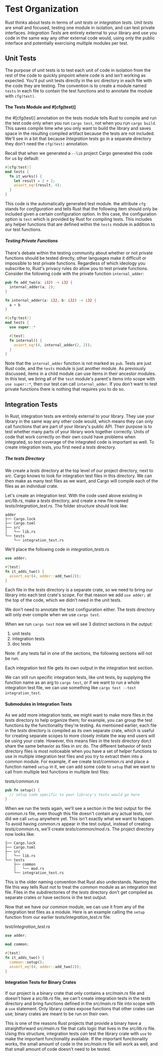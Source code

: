 # Test Organization

Rust thinks about tests in terms of _unit tests_ or _integration tests_.
_Unit tests_ are small and focused, testing one module in isolation, and can test private interfaces.
_Integration Tests_ are entirely external to your library and use you code in the same way any other external code would, using only the public interface and potentially exercising multiple modules per test.

## Unit Tests

The purpose of unit tests is to test each unit of code in isolation from the rest of the code to quickly pinpoint where code is and isn't working as expected. You'll put unit tests directly in the _src_ directory in each file with the code they are testing. The convention is to create a module named `tests` in each file to contain the test functions and to annotate the module with `cfg(test)`.

#### The Tests Module and #[cfg(test)]

the #[cfg(test)] annotation on the tests module tells Rust to compile and run the test code only when you run `cargo test`, not when you run `cargo build`. This saves compile time whe you only want to build the library and saves space in the resulting compiled artifact because the tests are not included. We'll see in a bit that because _Integration tests_ go in a separate directory they don't need the `cfg(test)` annotation.

Recall that when we generated a `--lib` project Cargo generated this code for us by default:

```rust
#[cfg(test)]
mod tests {
  fn it_works() {
    let result = 2 + 2;
    assert_eq!(result, 4);
  }
}
```

This code is the automatically generated test module. the attribute `cfg` stands for _configuration_ and tells Rust that the following item should only be included given a certain configuration option. In this case, the configuration option is `test` which is provided by Rust for compiling tests. This includes any helper functions that are defined within the `tests` module in addition to our test functions.

##### Testing Private Functions

There's debate within the testing community about whether or not private functions should be tested directly, other languages make it difficult or impossible to test private functions. Regardless of which ideology you subscribe to, Rust's privacy rules do allow you to test private functions. Consider the following code with the private function `internal_adder`:

```rust
pub fn add_two(a: i32) -> i32 {
  internal_adder(a, 2);
}

fn internal_adder(a: i32, b: i32) -> i32 {
  a + b
}

#[cfg(test)]
mod tests {
  use super::*

  #[test]
  fn internal() {
    assert_eq!(4, internal_adder(2, 2));
  }
}
```

Note that the `internal_adder` function is not marked as `pub`. Tests are just Rust code, and the `tests` module is just another module. As previously discussed, items in a child module can use items in their ancestor modules. In this test, we bring all of the `test` module's parent's items into scope with `use super::*`, then our test can call `internal_adder`. If you don't want to test private functions there is nothing that requires you to do so.

## Integration Tests

In Rust, integration tests are entirely external to your library. They use your library in the same way any other code would, which means they can only call functions that are part of your library's public API. Their purpose is to test whether many parts of your library work together correctly. Units of code that work correctly on their own could have problems when integrated, so test coverage of the integrated code is important as well. To create integration tests, you first need a _tests_ directory.

##### The _tests_ Directory

We create a _tests_ directory at the top level of our project directory, next to _src_. Cargo knows to look for integration test files in this directory. We can then make as many test files as we want, and Cargo will compile each of the files as an individual crate.

Let's create an integration test. With the code used above existing in _src/lib.rs_, make a _tests_ directory, and create a new file named _tests/integration_test.rs_. The folder structure should look like:

```
adder
├── Cargo.lock
├── Cargo.toml
├── src
│   └── lib.rs
└── tests
    └── integration_test.rs
```

We'll place the following code in _integration_tests.rs_

```rust
use adder;

#[test]
fn it_adds_two() {
  assert_eq!(4, adder::add_two(2));
}
```

Each file in the _tests_ directory is a separate crate, so we need to bring our library into each test crate's scope. For that reason we add `use adder;` at the top of the code, which we didn't need in the unit tests.

We don't need to annotate the test configuration either. The _tests_ directory will only ever compile when we use `cargo test`.

When we run `cargo test` now we will see 3 distinct sections in the output:

1. unit tests
2. integration tests
3. doc tests

Note: if any tests fail in one of the sections, the following sections will not be run.

Each integration test file gets its own output in the integration test section.

We can still run specific integration tests, like unit tests, by supplying the function name as an arg to `cargo test`, or if we want to run a whole integration test file, we can use something like `cargo test --test integration_test`.

#### Submodules in Integration Tests

As we add more integration tests, we might want to make more files in the _tests_ directory to help organize them; for example, you can group the test functions by the functionality they're testing. As mentioned earlier, each file in the _tests_ directory is compiled as its own separate crate, which is useful for creating separate scopes to more closely imitate the way end users will be using your crate. However, this means files in the _tests_ directory don;t share the same behavior as files in _src_ do.
The different behavior of _tests_ directory files is most noticeable when you have a set of helper functions to use in multiple integration test files and you try to extract them into a common module. For example, if we create _test/common.rs_ and place a function named `setup` in it, we can add some code to `setup` that we want to call from multiple test functions in multiple test files:

_tests/common.rs_

```rust
pub fn setup() {
  // setup code specific to your library's tests would go here
}
```

When we run the tests again, we'll see a section in the test output for the _common.rs_ file, even though this file doesn't contain any actual tests, nor did we call `setup` anywhere yet.
This isn't exactly what we want to happen.
To avoid having _common.rs_ appear in the test output, instead of creating _tests/common.rs_, we'll create _tests/common/mod.rs_.
The project directory now looks like:

```
├── Cargo.lock
├── Cargo.toml
├── src
│   └── lib.rs
└── tests
    ├── common
    │   └── mod.rs
    └── integration_test.rs

```

This is the older naming convention that Rust also understands. Naming the file this way tells Rust not to treat the _common_ module as an integration test file. Files in the subdirectories of the _tests_ directory don't get compiled as separate crates or have sections in the test output.

Now that we have our _common_ module, we can use it from any of the integration test files as a module. Here is an example calling the `setup` function from our earlier _tests/integration_test.rs_ file:

_test/integration_test.rs_

```rust
use adder;

mod common;

#[test]
fn it_adds_two() {
  common::setup();
  assert_eq!(4, adder::add_two(2));
}
```

#### Integration Tests for Binary Crates

If our project is a binary crate that only contains a _src/main.rs_ file and doesn't have a _src/lib.rs_ file, we can't create integration tests in the _tests_ directory and bring functions defined in the _src/main.rs_ file into scope with a `use` statement. Only library crates expose functions that other crates can use; binary crates are meant to be run on their own.

This is one of the reasons Rust projects that provide a binary have a straightforward _src/main.rs_ file that calls logic that lives in the _src/lib.rs_ file. Using this structure, integration tests _can_ test the library crate with `use` to make the important functionality available. If the important functionality works, the small amount of code in the _src/main.rs_ file will work as well, and that small amount of code doesn't need to be tested.
